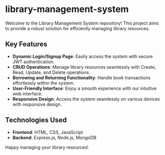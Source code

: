 ﻿# library-management-system


Welcome to the Library Management System repository! This project aims to provide a robust solution for efficiently managing library resources.

## Key Features

- **Dynamic Login/Signup Page**: Easily access the system with secure JWT authentication.
- **CRUD Operations**: Manage library resources seamlessly with Create, Read, Update, and Delete operations.
- **Borrowing and Returning Functionality**: Handle book transactions effortlessly within the system.
- **User-Friendly Interface**: Enjoy a smooth experience with our intuitive web interface.
- **Responsive Design**: Access the system seamlessly on various devices with responsive design.

## Technologies Used

- **Frontend**: HTML, CSS, JavaScript
- **Backend**: Express.js, Node.js, MongoDB

Happy managing your library resources!
